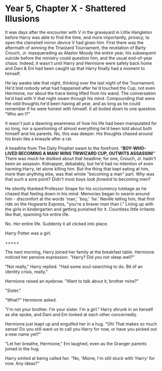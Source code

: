 # Year 5, Chapter X - Shattered Illusions

It was days after the encounter with V in the graveyard in Little Hangleton before Harry was able to find the time, and more importantly, *privacy,* to open the clamshell mirror device V had given him. First there was the aftermath of winning the Triwizard Tournament, the revelation of Barty Crouch, Jr. masquerading as Alastor Moody the entire year, his subsequent suicide before the ministry could question him, and the usual end-of-year chaos. Indeed, it wasn't until Harry and Hermione were safely back home and Dani & Em had been caught up that Harry finally had a moment to himself.

He lay awake late that night, thinking over the last night of the Tournament. He'd told nobody what had happened after he'd touched the Cup, not even Hermione, nor about the trace being lifted from his wand. The conversation he'd had with V that night swam through his mind. Compounding that were the odd thoughts he'd been having all year, and as long as he could remember if he were honest with himself. It all boiled down to one question. "Who am I?"

It wasn't just a dawning awareness of how his life had been manipulated for so long, nor a questioning of almost everything he'd been told about both himself and his parents. No, this was deeper. His thoughts chased around his brain like a kneazle after a rat.

A headline from The Daily Prophet swam to the forefront. "**BOY-WHO-LIVED BECOMING A MAN! WINS TRIWIZARD CUP, OUTWITS ASSASSIN!**" There was much he disliked about that headline; for one, Crouch, Jr. hadn't been an assassin. Kidnapper, debatably, but he'd had no intention of even harming Harry, let alone killing him. But the thing that kept eating at him, more than anything else, was that whole "becoming a man" part. Why was that such a sore point? Didn't most boys *look forward* to becoming men?

He silently thanked Professor Snape for his occlumency tutelage as he chased that feeling down in his mind. Memories began to swarm around him - discomfort at the words 'man,' 'boy,' *'he.'* Neville telling him, that first ride on the Hogwarts Express, "you're a braver *man* than I." Lining up with the girls in kindergarten and getting punished for it. Countless little irritants like that, spanning his entire life.

No. *Her* entire life. Suddenly it all clicked into place.

Harry Potter was a girl.

+++++

The next morning, Harry joined her family at the breakfast table. Hermione noticed her pensive expression. "Harry? Did you not sleep well?"

"Not really," Harry replied. "Had some soul-searching to do. Bit of an identity crisis, really."

Hermione raised an eyebrow. "Want to talk about it, brother mine?"

"Sister."

"What?" Hermione asked.

"I'm not your brother. I'm your sister. I'm a girl." Harry shrunk in on herself as she spoke, and Dani and Em looked at each other concernedly.

Hermione just leapt up and engulfed her in a hug. "Oh! That makes so much sense! Do you still want us to call you Harry for now, or have you picked out a new name yet?"

"Let her breathe, Hermione," Em laughed, even as the Granger parents joined in the hug.

Harry smiled at being called *her.* "No, 'Mione, I'm still stuck with 'Harry' for now. Any ideas?"
